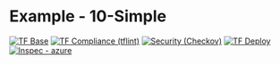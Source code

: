 # Example - 10-Simple

<!--.test-westeurope-test-start-->
[![TF Base](https://img.shields.io/static/v1?logo=terraform&style=plastic&label=TF%20Base&message=✓%203%20|✗%200%20|▲%201|➝%200&color=yellow)](https://github.com/Ontracon/tfm-azr-storage-account/actions/runs/3136807116)
[![TF Compliance (tflint)](https://img.shields.io/static/v1?logo=terraform&style=plastic&label=TF%20Compliance%20(tflint)&message=✓%20Success&color=success)](https://github.com/Ontracon/tfm-azr-storage-account/actions/runs/3136807116)
[![Security (Checkov)](https://img.shields.io/static/v1?logo=terraform&style=plastic&label=Security%20(Checkov)&message=✓%2011%20|✗%200%20|▲%201|➝%200&color=yellow)](https://github.com/Ontracon/tfm-azr-storage-account/actions/runs/3136807116)
[![TF Deploy](https://img.shields.io/static/v1?logo=terraform&style=plastic&label=TF%20Deploy&message=✓%205%20|✗%200%20|▲%201|➝%200&color=yellow)](https://github.com/Ontracon/tfm-azr-storage-account/actions/runs/3136807116)
[![Inspec - azure](https://img.shields.io/static/v1?logo=chef&style=plastic&label=Inspec%20-%20azure&message=✓%20Success&color=success)](https://github.com/Ontracon/tfm-azr-storage-account/actions/runs/3136807116)
<!--.test-westeurope-test-end-->
